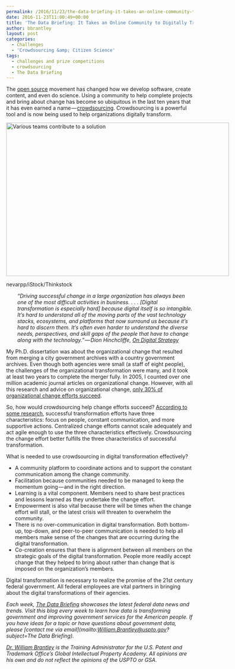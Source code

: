 ```yaml
---
permalink: /2016/11/23/the-data-briefing-it-takes-an-online-community-to-digitally-transform-an-organization/
date: 2016-11-23T11:00:49+00:00
title: 'The Data Briefing: It Takes an Online Community to Digitally Transform an Organization'
author: bbrantley
layout: post
categories:
  - Challenges
  - 'Crowdsourcing &amp; Citizen Science'
tags:
  - challenges and prize competitions
  - crowdsourcing
  - The Data Briefing
---
```


The [open source](https://www.digitalgov.gov/tag/open-source/) movement has changed how we develop software, create content, and even do science. Using a community to help complete projects and bring about change has become so ubiquitous in the last ten years that it has even earned a name — [crowdsourcing](https://www.digitalgov.gov/tag/crowdsourcing/). Crowdsourcing is a powerful tool and is now being used to help organizations digitally transform.

<div id="attachment_336161" style="width: 610px" class="wp-caption aligncenter">
  <img class="size-full wp-image-336161" src="https://www.digitalgov.gov/files/2015/12/600-x-414-Crowdsourcing-nevarpp-iStock-Thinkstock-467787670.jpg" alt="Various teams contribute to a solution" width="600" height="414" />
  
  <p class="wp-caption-text">
    nevarpp/iStock/Thinkstock
  </p>
</div>

<p style="padding-left: 30px">
  <i>“Driving successful change in a large organization has always been one of the most difficult activities in business. . . . [Digital transformation is especially hard] because digital itself is so intangible. It’s hard to understand all of the moving parts of the vast technology stacks, ecosystems, and platforms that now surround us because it’s hard to discern them. It’s often even harder to understand the diverse needs, perspectives, and skill gaps of the people that have to change along with the technology.” — Dion Hinchcliffe, </i><a href="https://dionhinchcliffe.com/2016/11/18/using-online-community-for-digital-transformation/"><i>On Digital Strategy</i></a>
</p>

My Ph.D. dissertation was about the organizational change that resulted from merging a city government archives with a country government archives. Even though both agencies were small (a staff of eight people), the challenges of the organizational transformation were many, and it took at least two years to complete the merger fully. In 2005, I counted over one million academic journal articles on organizational change. However, with all this research and advice on organizational change, [only 30% of organizational change efforts succeed](http://www.gallup.com/businessjournal/162707/change-initiatives-fail-don.aspx).

So, how would crowdsourcing help change efforts succeed? [According to some research](http://www.mckinsey.com/business-functions/organization/our-insights/how-to-beat-the-transformation-odds), successful transformation efforts have three characteristics: focus on people, constant communication, and more supportive actions. Centralized change efforts cannot scale adequately and act agile enough to use the three characteristics effectively. Crowdsourcing the change effort better fulfills the three characteristics of successful transformation.

What is needed to use crowdsourcing in digital transformation effectively?

<ul class="ul1">
  <li>
    A community platform to coordinate actions and to support the constant communication among the change community.
  </li>
  <li>
    Facilitation because communities needed to be managed to keep the momentum going — and in the right direction.
  </li>
  <li>
    Learning is a vital component. Members need to share best practices and lessons learned as they undertake the change effort.
  </li>
  <li>
    Empowerment is also vital because there will be times when the change effort will stall, or the latest crisis will threaten to overwhelm the community.
  </li>
  <li>
    There is no over-communication in digital transformation. Both bottom-up, top-down, and peer-to-peer communication is needed to help all members make sense of the changes that are occurring during the digital transformation.
  </li>
  <li>
    Co-creation ensures that there is alignment between all members on the strategic goals of the digital transformation. People more readily accept change that they helped to bring about rather than change that is imposed on the organization’s members.
  </li>
</ul>

Digital transformation is necessary to realize the promise of the 21st century federal government. All federal employees are vital partners in bringing about the digital transformations of their agencies.

<div class="hdivider">
</div>

_Each week, [The Data Briefing](https://www.digitalgov.gov/tag/the-data-briefing/) showcases the latest federal data news and trends. Visit this blog every week to learn how data is transforming government and improving government services for the American people. If you have ideas for a topic or have questions about government data, please [contact me via email](mailto:William.Brantley@uspto.gov?subject=The Data Briefing)._

_[Dr. William Brantley](https://www.digitalgov.gov/author/bbrantley/) is the Training Administrator for the U.S. Patent and Trademark Office’s Global Intellectual Property Academy. All opinions are his own and do not reflect the opinions of the USPTO or GSA._
